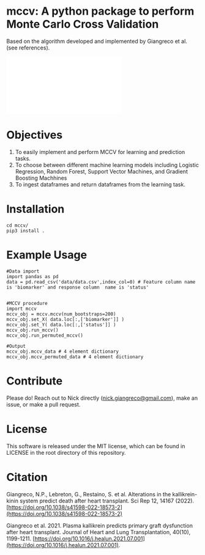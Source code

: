 # mccv: A python package to perform Monte Carlo Cross Validation

Based on the algorithm developed and implemented by Giangreco et al. (see references).  

<embed src="docs/imgs/MCCV Prediction scheme.pdf" type="application/pdf">

# Objectives

1. To easily implement and perform MCCV for learning and prediction tasks.
2. To choose between different machine learning models including Logistic Regression, Random Forest, Support Vector Machines, and Gradient Boosting Machhines
3. To ingest dataframes and return dataframes from the learning task. 

# Installation

```
cd mccv/
pip3 install .
```

# Example Usage

```
#Data import
import pandas as pd
data = pd.read_csv('data/data.csv',index_col=0) # Feature column name is 'biomarker' and response column  name is 'status'


#MCCV procedure
import mccv
mccv_obj = mccv.mccv(num_bootstraps=200)
mccv_obj.set_X( data.loc[:,['biomarker']] )
mccv_obj.set_Y( data.loc[:,['status']] )
mccv_obj.run_mccv()
mccv_obj.run_permuted_mccv()

#Output
mccv_obj.mccv_data # 4 element dictionary
mccv_obj.mccv_permuted_data # 4 element dictionary

```
# Contribute

Please do! Reach out to Nick directly (nick.giangreco@gmail.com), make an issue, or make a pull request.

# License

This software is released under the MIT license, which can be found in LICENSE in the root directory of this repository.

# Citation

Giangreco, N.P., Lebreton, G., Restaino, S. et al. Alterations in the kallikrein-kinin system predict death after heart transplant. Sci Rep 12, 14167 (2022). [https://doi.org/10.1038/s41598-022-18573-2](https://doi.org/10.1038/s41598-022-18573-2)

Giangreco et al. 2021. Plasma kallikrein predicts primary graft dysfunction after heart transplant. Journal of Heart and Lung Transplantation, 40(10), 1199-1211. [https://doi.org/10.1016/j.healun.2021.07.001](https://doi.org/10.1016/j.healun.2021.07.001).


